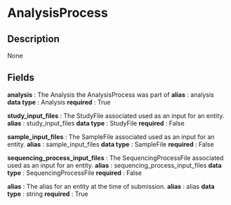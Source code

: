 # AnalysisProcess

## Description

None

## Fields


**analysis** : The Analysis the AnalysisProcess was part of
**alias** : analysis
**data type** : Analysis
**required** : True


**study_input_files** : The StudyFile associated used as an input for an entity.
**alias** : study_input_files
**data type** : StudyFile
**required** : False


**sample_input_files** : The SampleFile associated used as an input for an entity.
**alias** : sample_input_files
**data type** : SampleFile
**required** : False


**sequencing_process_input_files** : The SequencingProcessFile associated used as an input for an entity.
**alias** : sequencing_process_input_files
**data type** : SequencingProcessFile
**required** : False


**alias** : The alias for an entity at the time of submission.
**alias** : alias
**data type** : string
**required** : True

